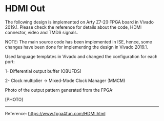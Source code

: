 # HDMI Out

The following design is implemented on Arty Z7-20 FPGA board in Vivado 2019.1. Please check the reference for details about the code, HDMI connector, video and TMDS signals.

NOTE:
The main source code has been implemented in ISE, hence, some changes have been done for implementing the design in Vivado 2019.1.

Used language templates in Vivado and changed the configuration for each port:

1- Differential output buffer (OBUFDS)

2- Clock multiplier -> Mixed-Mode Clock Manager (MMCM)

Photo of the output pattern generated from the FPGA:



[PHOTO]



----------------------------------
Reference:
https://www.fpga4fun.com/HDMI.html
